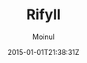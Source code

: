 ---
title: "Rifyll"
github: https://github.com/itsrifat/rifyll
demo: http://itsrifat.github.io/rifyll/
author: Moinul
draft: true
ssg:
  - Jekyll
cms:
  - No Cms
date: 2015-01-01T21:38:31Z
github_branch: master
---